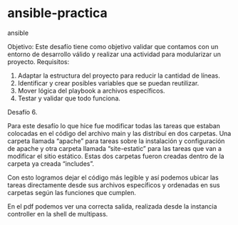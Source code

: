 # ansible-practica
ansible

Objetivo:
Este desafío tiene como objetivo validar que contamos con un entorno de
desarrollo válido y
realizar una actividad para modularizar un proyecto.
Requisitos:
1. Adaptar la estructura del proyecto para reducir la cantidad de líneas.
2. Identificar y crear posibles variables que se puedan reutilizar.
3. Mover lógica del playbook a archivos específicos.
4. Testar y validar que todo funciona.

Desafío 6.

Para este desafío lo que hice fue modificar todas las tareas que estaban
colocadas en el código del archivo main y las distribuí en dos carpetas.
Una carpeta llamada “apache” para tareas sobre la instalación y
configuración de apache y otra carpeta llamada “site-estatic” para las
tareas que van a modificar el sitio estático.
Estas dos carpetas fueron creadas dentro de la carpeta ya creada
“includes”.

Con esto logramos dejar el código más legible y así podemos ubicar las
tareas directamente desde sus archivos específicos y ordenadas en sus
carpetas según las funciones que cumplen.

En el pdf podemos ver una correcta salida, realizada desde la instancia controller
en la shell de multipass.
